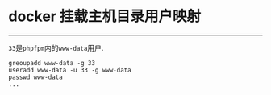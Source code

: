 # docker 挂载主机目录用户映射

---

`33`是`phpfpm`内的`www-data`用户.

```shell
greoupadd www-data -g 33
useradd www-data -u 33 -g www-data
passwd www-data
...
```